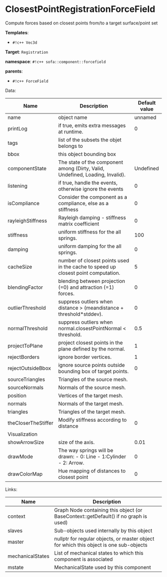 # ClosestPointRegistrationForceField

Compute forces based on closest points from/to a target surface/point set


__Templates__:

- `#!c++ Vec3d`

__Target__: `Registration`

__namespace__: `#!c++ sofa::component::forcefield`

__parents__: 

- `#!c++ ForceField`

Data: 

<table>
<thead>
    <tr>
        <th>Name</th>
        <th>Description</th>
        <th>Default value</th>
    </tr>
</thead>
<tbody>
	<tr>
		<td>name</td>
		<td>
object name
</td>
		<td>unnamed</td>
	</tr>
	<tr>
		<td>printLog</td>
		<td>
if true, emits extra messages at runtime.
</td>
		<td>0</td>
	</tr>
	<tr>
		<td>tags</td>
		<td>
list of the subsets the objet belongs to
</td>
		<td></td>
	</tr>
	<tr>
		<td>bbox</td>
		<td>
this object bounding box
</td>
		<td></td>
	</tr>
	<tr>
		<td>componentState</td>
		<td>
The state of the component among (Dirty, Valid, Undefined, Loading, Invalid).
</td>
		<td>Undefined</td>
	</tr>
	<tr>
		<td>listening</td>
		<td>
if true, handle the events, otherwise ignore the events
</td>
		<td>0</td>
	</tr>
	<tr>
		<td>isCompliance</td>
		<td>
Consider the component as a compliance, else as a stiffness
</td>
		<td>0</td>
	</tr>
	<tr>
		<td>rayleighStiffness</td>
		<td>
Rayleigh damping - stiffness matrix coefficient
</td>
		<td>0</td>
	</tr>
	<tr>
		<td>stiffness</td>
		<td>
uniform stiffness for the all springs.
</td>
		<td>100</td>
	</tr>
	<tr>
		<td>damping</td>
		<td>
uniform damping for the all springs.
</td>
		<td>0</td>
	</tr>
	<tr>
		<td>cacheSize</td>
		<td>
number of closest points used in the cache to speed up closest point computation.
</td>
		<td>5</td>
	</tr>
	<tr>
		<td>blendingFactor</td>
		<td>
blending between projection (=0) and attraction (=1) forces.
</td>
		<td>0</td>
	</tr>
	<tr>
		<td>outlierThreshold</td>
		<td>
suppress outliers when distance &gt; (meandistance + threshold*stddev).
</td>
		<td>0</td>
	</tr>
	<tr>
		<td>normalThreshold</td>
		<td>
suppress outliers when normal.closestPointNormal &lt; threshold.
</td>
		<td>0.5</td>
	</tr>
	<tr>
		<td>projectToPlane</td>
		<td>
project closest points in the plane defined by the normal.
</td>
		<td>1</td>
	</tr>
	<tr>
		<td>rejectBorders</td>
		<td>
ignore border vertices.
</td>
		<td>1</td>
	</tr>
	<tr>
		<td>rejectOutsideBbox</td>
		<td>
ignore source points outside bounding box of target points.
</td>
		<td>0</td>
	</tr>
	<tr>
		<td>sourceTriangles</td>
		<td>
Triangles of the source mesh.
</td>
		<td></td>
	</tr>
	<tr>
		<td>sourceNormals</td>
		<td>
Normals of the source mesh.
</td>
		<td></td>
	</tr>
	<tr>
		<td>position</td>
		<td>
Vertices of the target mesh.
</td>
		<td></td>
	</tr>
	<tr>
		<td>normals</td>
		<td>
Normals of the target mesh.
</td>
		<td></td>
	</tr>
	<tr>
		<td>triangles</td>
		<td>
Triangles of the target mesh.
</td>
		<td></td>
	</tr>
	<tr>
		<td>theCloserTheStiffer</td>
		<td>
Modify stiffness according to distance
</td>
		<td>0</td>
	</tr>
	<tr>
		<td colspan="3">Visualization</td>
	</tr>
	<tr>
		<td>showArrowSize</td>
		<td>
size of the axis.
</td>
		<td>0.01</td>
	</tr>
	<tr>
		<td>drawMode</td>
		<td>
The way springs will be drawn:
- 0: Line
- 1:Cylinder
- 2: Arrow.
</td>
		<td>0</td>
	</tr>
	<tr>
		<td>drawColorMap</td>
		<td>
Hue mapping of distances to closest point
</td>
		<td>0</td>
	</tr>

</tbody>
</table>

Links: 

| Name | Description |
| ---- | ----------- |
|context|Graph Node containing this object (or BaseContext::getDefault() if no graph is used)|
|slaves|Sub-objects used internally by this object|
|master|nullptr for regular objects, or master object for which this object is one sub-objects|
|mechanicalStates|List of mechanical states to which this component is associated|
|mstate|MechanicalState used by this component|



